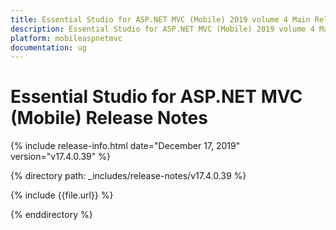 ```yaml
---
title: Essential Studio for ASP.NET MVC (Mobile) 2019 volume 4 Main Release Release Notes  
description: Essential Studio for ASP.NET MVC (Mobile) 2019 volume 4 Main Release Release Notes  
platform: mobileaspnetmvc
documentation: ug
---
```


# Essential Studio for ASP.NET MVC (Mobile)  Release Notes  

{% include release-info.html date="December 17, 2019"  version="v17.4.0.39" %} 


{% directory path: _includes/release-notes/v17.4.0.39 %}

{% include {{file.url}} %}

{% enddirectory %}